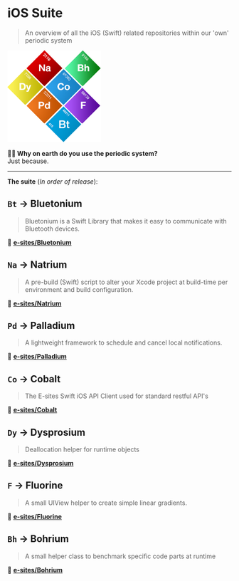 # iOS Suite

> An overview of all the iOS (Swift) related repositories within our 'own' periodic system


![Period system](Assets/system.png?002)


**🤷‍♂️ Why on earth do you use the periodic system?**   
Just because.

----

**The suite** (_In order of release_):

## `Bt` → Bluetonium 
> Bluetonium is a Swift Library that makes it easy to communicate with Bluetooth devices.

🔗 **[e-sites/Bluetonium](https://github.com/e-sites/Bluetonium)**

## `Na` → Natrium 
> A pre-build (Swift) script to alter your Xcode project at build-time per environment and build configuration.

🔗 **[e-sites/Natrium](https://github.com/e-sites/Natrium)**


## `Pd` → Palladium
> A lightweight framework to schedule and cancel local notifications.

🔗 **[e-sites/Palladium](https://github.com/e-sites/Palladium)**


## `Co` → Cobalt
> The E-sites Swift iOS API Client used for standard restful API's

🔗 **[e-sites/Cobalt](https://github.com/e-sites/Cobalt)**


## `Dy` → Dysprosium
> Deallocation helper for runtime objects

🔗 **[e-sites/Dysprosium](https://github.com/e-sites/Dysprosium)**


## `F` → Fluorine
> A small UIView helper to create simple linear gradients.

🔗 **[e-sites/Fluorine](https://github.com/e-sites/Fluorine)**


## `Bh` → Bohrium
> A small helper class to benchmark specific code parts at runtime

🔗 **[e-sites/Bohrium](https://github.com/e-sites/Bohrium)**